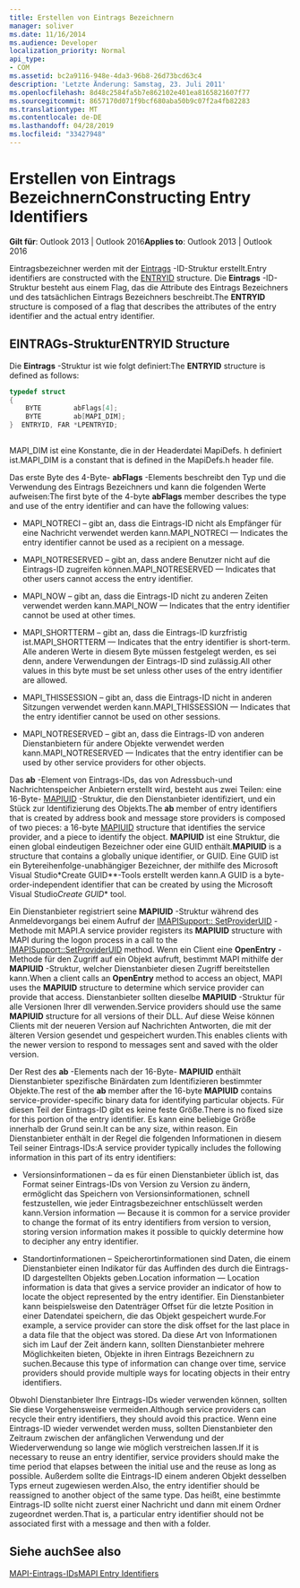 ```yaml
---
title: Erstellen von Eintrags Bezeichnern
manager: soliver
ms.date: 11/16/2014
ms.audience: Developer
localization_priority: Normal
api_type:
- COM
ms.assetid: bc2a9116-948e-4da3-96b8-26d73bcd63c4
description: 'Letzte Änderung: Samstag, 23. Juli 2011'
ms.openlocfilehash: 8d48c2584fa5b7e862102e401ea8165821607f77
ms.sourcegitcommit: 8657170d071f9bcf680aba50b9c07f2a4fb82283
ms.translationtype: MT
ms.contentlocale: de-DE
ms.lasthandoff: 04/28/2019
ms.locfileid: "33427948"
---
```

# <a name="constructing-entry-identifiers"></a><span data-ttu-id="c090e-103">Erstellen von Eintrags Bezeichnern</span><span class="sxs-lookup"><span data-stu-id="c090e-103">Constructing Entry Identifiers</span></span>

  
  
<span data-ttu-id="c090e-104">**Gilt für**: Outlook 2013 | Outlook 2016</span><span class="sxs-lookup"><span data-stu-id="c090e-104">**Applies to**: Outlook 2013 | Outlook 2016</span></span> 
  
<span data-ttu-id="c090e-105">Eintragsbezeichner werden mit der [Eintrags](entryid.md) -ID-Struktur erstellt.</span><span class="sxs-lookup"><span data-stu-id="c090e-105">Entry identifiers are constructed with the [ENTRYID](entryid.md) structure.</span></span> <span data-ttu-id="c090e-106">Die **Eintrags** -ID-Struktur besteht aus einem Flag, das die Attribute des Eintrags Bezeichners und des tatsächlichen Eintrags Bezeichners beschreibt.</span><span class="sxs-lookup"><span data-stu-id="c090e-106">The **ENTRYID** structure is composed of a flag that describes the attributes of the entry identifier and the actual entry identifier.</span></span> 
  
## <a name="entryid-structure"></a><span data-ttu-id="c090e-107">EINTRAGs-Struktur</span><span class="sxs-lookup"><span data-stu-id="c090e-107">ENTRYID Structure</span></span>

<span data-ttu-id="c090e-108">Die **Eintrags** -Struktur ist wie folgt definiert:</span><span class="sxs-lookup"><span data-stu-id="c090e-108">The **ENTRYID** structure is defined as follows:</span></span> 
  
```cpp
typedef struct
{
    BYTE        abFlags[4];
    BYTE        ab[MAPI_DIM];
}  ENTRYID, FAR *LPENTRYID;
 
```

<span data-ttu-id="c090e-109">MAPI_DIM ist eine Konstante, die in der Headerdatei MapiDefs. h definiert ist.</span><span class="sxs-lookup"><span data-stu-id="c090e-109">MAPI_DIM is a constant that is defined in the MapiDefs.h header file.</span></span> 
  
<span data-ttu-id="c090e-110">Das erste Byte des 4-Byte- **abFlags** -Elements beschreibt den Typ und die Verwendung des Eintrags Bezeichners und kann die folgenden Werte aufweisen:</span><span class="sxs-lookup"><span data-stu-id="c090e-110">The first byte of the 4-byte **abFlags** member describes the type and use of the entry identifier and can have the following values:</span></span> 
  
- <span data-ttu-id="c090e-111">MAPI_NOTRECI – gibt an, dass die Eintrags-ID nicht als Empfänger für eine Nachricht verwendet werden kann.</span><span class="sxs-lookup"><span data-stu-id="c090e-111">MAPI_NOTRECI — Indicates the entry identifier cannot be used as a recipient on a message.</span></span>
    
- <span data-ttu-id="c090e-112">MAPI_NOTRESERVED – gibt an, dass andere Benutzer nicht auf die Eintrags-ID zugreifen können.</span><span class="sxs-lookup"><span data-stu-id="c090e-112">MAPI_NOTRESERVED — Indicates that other users cannot access the entry identifier.</span></span>
    
- <span data-ttu-id="c090e-113">MAPI_NOW – gibt an, dass die Eintrags-ID nicht zu anderen Zeiten verwendet werden kann.</span><span class="sxs-lookup"><span data-stu-id="c090e-113">MAPI_NOW — Indicates that the entry identifier cannot be used at other times.</span></span>
    
- <span data-ttu-id="c090e-114">MAPI_SHORTTERM – gibt an, dass die Eintrags-ID kurzfristig ist.</span><span class="sxs-lookup"><span data-stu-id="c090e-114">MAPI_SHORTTERM — Indicates that the entry identifier is short-term.</span></span> <span data-ttu-id="c090e-115">Alle anderen Werte in diesem Byte müssen festgelegt werden, es sei denn, andere Verwendungen der Eintrags-ID sind zulässig.</span><span class="sxs-lookup"><span data-stu-id="c090e-115">All other values in this byte must be set unless other uses of the entry identifier are allowed.</span></span>
    
- <span data-ttu-id="c090e-116">MAPI_THISSESSION – gibt an, dass die Eintrags-ID nicht in anderen Sitzungen verwendet werden kann.</span><span class="sxs-lookup"><span data-stu-id="c090e-116">MAPI_THISSESSION — Indicates that the entry identifier cannot be used on other sessions.</span></span>
    
- <span data-ttu-id="c090e-117">MAPI_NOTRESERVED – gibt an, dass die Eintrags-ID von anderen Dienstanbietern für andere Objekte verwendet werden kann.</span><span class="sxs-lookup"><span data-stu-id="c090e-117">MAPI_NOTRESERVED — Indicates that the entry identifier can be used by other service providers for other objects.</span></span>
    
<span data-ttu-id="c090e-118">Das **ab** -Element von Eintrags-IDs, das von Adressbuch-und Nachrichtenspeicher Anbietern erstellt wird, besteht aus zwei Teilen: eine 16-Byte- [MAPIUID](mapiuid.md) -Struktur, die den Dienstanbieter identifiziert, und ein Stück zur Identifizierung des Objekts.</span><span class="sxs-lookup"><span data-stu-id="c090e-118">The **ab** member of entry identifiers that is created by address book and message store providers is composed of two pieces: a 16-byte [MAPIUID](mapiuid.md) structure that identifies the service provider, and a piece to identify the object.</span></span> <span data-ttu-id="c090e-119">**MAPIUID** ist eine Struktur, die einen global eindeutigen Bezeichner oder eine GUID enthält.</span><span class="sxs-lookup"><span data-stu-id="c090e-119">**MAPIUID** is a structure that contains a globally unique identifier, or GUID.</span></span> <span data-ttu-id="c090e-120">Eine GUID ist ein Bytereihenfolge-unabhängiger Bezeichner, der mithilfe des Microsoft Visual Studio\*Create GUID\*\*-Tools erstellt werden kann.</span><span class="sxs-lookup"><span data-stu-id="c090e-120">A GUID is a byte-order-independent identifier that can be created by using the Microsoft Visual Studio*Create GUID*\* tool.</span></span> 
  
<span data-ttu-id="c090e-121">Ein Dienstanbieter registriert seine **MAPIUID** -Struktur während des Anmeldevorgangs bei einem Aufruf der [IMAPISupport:: SetProviderUID](imapisupport-setprovideruid.md) -Methode mit MAPI.</span><span class="sxs-lookup"><span data-stu-id="c090e-121">A service provider registers its **MAPIUID** structure with MAPI during the logon process in a call to the [IMAPISupport::SetProviderUID](imapisupport-setprovideruid.md) method.</span></span> <span data-ttu-id="c090e-122">Wenn ein Client eine **OpenEntry** -Methode für den Zugriff auf ein Objekt aufruft, bestimmt MAPI mithilfe der **MAPIUID** -Struktur, welcher Dienstanbieter diesen Zugriff bereitstellen kann.</span><span class="sxs-lookup"><span data-stu-id="c090e-122">When a client calls an **OpenEntry** method to access an object, MAPI uses the **MAPIUID** structure to determine which service provider can provide that access.</span></span> <span data-ttu-id="c090e-123">Dienstanbieter sollten dieselbe **MAPIUID** -Struktur für alle Versionen Ihrer dll verwenden.</span><span class="sxs-lookup"><span data-stu-id="c090e-123">Service providers should use the same **MAPIUID** structure for all versions of their DLL.</span></span> <span data-ttu-id="c090e-124">Auf diese Weise können Clients mit der neueren Version auf Nachrichten Antworten, die mit der älteren Version gesendet und gespeichert wurden.</span><span class="sxs-lookup"><span data-stu-id="c090e-124">This enables clients with the newer version to respond to messages sent and saved with the older version.</span></span> 
  
<span data-ttu-id="c090e-125">Der Rest des **ab** -Elements nach der 16-Byte- **MAPIUID** enthält Dienstanbieter spezifische Binärdaten zum Identifizieren bestimmter Objekte.</span><span class="sxs-lookup"><span data-stu-id="c090e-125">The rest of the **ab** member after the 16-byte **MAPIUID** contains service-provider-specific binary data for identifying particular objects.</span></span> <span data-ttu-id="c090e-126">Für diesen Teil der Eintrags-ID gibt es keine feste Größe.</span><span class="sxs-lookup"><span data-stu-id="c090e-126">There is no fixed size for this portion of the entry identifier.</span></span> <span data-ttu-id="c090e-127">Es kann eine beliebige Größe innerhalb der Grund sein.</span><span class="sxs-lookup"><span data-stu-id="c090e-127">It can be any size, within reason.</span></span> <span data-ttu-id="c090e-128">Ein Dienstanbieter enthält in der Regel die folgenden Informationen in diesem Teil seiner Eintrags-IDs:</span><span class="sxs-lookup"><span data-stu-id="c090e-128">A service provider typically includes the following information in this part of its entry identifiers:</span></span> 
  
- <span data-ttu-id="c090e-129">Versionsinformationen – da es für einen Dienstanbieter üblich ist, das Format seiner Eintrags-IDs von Version zu Version zu ändern, ermöglicht das Speichern von Versionsinformationen, schnell festzustellen, wie jeder Eintragsbezeichner entschlüsselt werden kann.</span><span class="sxs-lookup"><span data-stu-id="c090e-129">Version information — Because it is common for a service provider to change the format of its entry identifiers from version to version, storing version information makes it possible to quickly determine how to decipher any entry identifier.</span></span>
    
- <span data-ttu-id="c090e-130">Standortinformationen – Speicherortinformationen sind Daten, die einem Dienstanbieter einen Indikator für das Auffinden des durch die Eintrags-ID dargestellten Objekts geben.</span><span class="sxs-lookup"><span data-stu-id="c090e-130">Location information — Location information is data that gives a service provider an indicator of how to locate the object represented by the entry identifier.</span></span> <span data-ttu-id="c090e-131">Ein Dienstanbieter kann beispielsweise den Datenträger Offset für die letzte Position in einer Datendatei speichern, die das Objekt gespeichert wurde.</span><span class="sxs-lookup"><span data-stu-id="c090e-131">For example, a service provider can store the disk offset for the last place in a data file that the object was stored.</span></span> <span data-ttu-id="c090e-132">Da diese Art von Informationen sich im Lauf der Zeit ändern kann, sollten Dienstanbieter mehrere Möglichkeiten bieten, Objekte in ihren Eintrags Bezeichnern zu suchen.</span><span class="sxs-lookup"><span data-stu-id="c090e-132">Because this type of information can change over time, service providers should provide multiple ways for locating objects in their entry identifiers.</span></span>
    
<span data-ttu-id="c090e-133">Obwohl Dienstanbieter Ihre Eintrags-IDs wieder verwenden können, sollten Sie diese Vorgehensweise vermeiden.</span><span class="sxs-lookup"><span data-stu-id="c090e-133">Although service providers can recycle their entry identifiers, they should avoid this practice.</span></span> <span data-ttu-id="c090e-134">Wenn eine Eintrags-ID wieder verwendet werden muss, sollten Dienstanbieter den Zeitraum zwischen der anfänglichen Verwendung und der Wiederverwendung so lange wie möglich verstreichen lassen.</span><span class="sxs-lookup"><span data-stu-id="c090e-134">If it is necessary to reuse an entry identifier, service providers should make the time period that elapses between the initial use and the reuse as long as possible.</span></span> <span data-ttu-id="c090e-135">Außerdem sollte die Eintrags-ID einem anderen Objekt desselben Typs erneut zugewiesen werden.</span><span class="sxs-lookup"><span data-stu-id="c090e-135">Also, the entry identifier should be reassigned to another object of the same type.</span></span> <span data-ttu-id="c090e-136">Das heißt, eine bestimmte Eintrags-ID sollte nicht zuerst einer Nachricht und dann mit einem Ordner zugeordnet werden.</span><span class="sxs-lookup"><span data-stu-id="c090e-136">That is, a particular entry identifier should not be associated first with a message and then with a folder.</span></span>
  
## <a name="see-also"></a><span data-ttu-id="c090e-137">Siehe auch</span><span class="sxs-lookup"><span data-stu-id="c090e-137">See also</span></span>



[<span data-ttu-id="c090e-138">MAPI-Eintrags-IDs</span><span class="sxs-lookup"><span data-stu-id="c090e-138">MAPI Entry Identifiers</span></span>](mapi-entry-identifiers.md)

